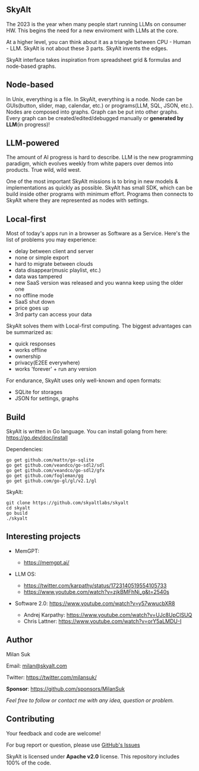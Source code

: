 ## SkyAlt
The 2023 is the year when many people start running LLMs on consumer HW. This begins the need for a new enviroment with LLMs at the core.   

At a higher level, you can think about it as a triangle between CPU - Human - LLM. SkyAlt is not about these 3 parts. SkyAlt invents the edges.

SkyAlt interface takes inspiration from spreadsheet grid & formulas and node-based graphs.



## Node-based
In Unix, everything is a file. In SkyAlt, everything is a node. Node can be GUIs(button, slider, map, calendar, etc.) or programs(LLM, SQL, JSON, etc.).
Nodes are composed into graphs. Graph can be put into other graphs. Every graph can be created/edited/debugged manually or **generated by LLM**(in progress)!



## LLM-powered
The amount of AI progress is hard to describe. LLM is the new programming paradigm, which evolves weekly from white papers over demos into products. True wild, wild west.

One of the most important SkyAlt missions is to bring in new models & implementations as quickly as possible. SkyAlt has small SDK, which can be build inside other programs with minimum effort. Programs then connects to SkyAlt where they are represented as nodes with settings.



## Local-first
Most of today's apps run in a browser as Software as a Service. Here's the list of problems you may experience:
- delay between client and server
- none or simple export
- hard to migrate between clouds
- data disappear(music playlist, etc.)
- data was tampered
- new SaaS version was released and you wanna keep using the older one
- no offline mode
- SaaS shut down
- price goes up
- 3rd party can access your data

SkyAlt solves them with Local-first computing. The biggest advantages can be summarized as:
- quick responses
- works offline
- ownership
- privacy(E2EE everywhere)
- works 'forever' + run any version

For endurance, SkyAlt uses only well-known and open formats:
- SQLite for storages
- JSON for settings, graphs



## Build
SkyAlt is written in Go language. You can install golang from here: https://go.dev/doc/install

Dependencies:
<pre><code>go get github.com/mattn/go-sqlite
go get github.com/veandco/go-sdl2/sdl
go get github.com/veandco/go-sdl2/gfx
go get github.com/fogleman/gg
go get github.com/go-gl/gl/v2.1/gl
</code></pre>

SkyAlt:
<pre><code>git clone https://github.com/skyaltlabs/skyalt
cd skyalt
go build
./skyalt
</code></pre>



## Interesting projects
- MemGPT:
    - https://memgpt.ai/

- LLM OS:
    - https://twitter.com/karpathy/status/1723140519554105733
    - https://www.youtube.com/watch?v=zjkBMFhNj_g&t=2540s

- Software 2.0:  https://www.youtube.com/watch?v=y57wwucbXR8
    - Andrej Karpathy: https://www.youtube.com/watch?v=UJc8UpClSUQ
    - Chris Lattner: https://www.youtube.com/watch?v=orY5aLMDU-I



## Author
Milan Suk

Email: milan@skyalt.com

Twitter: https://twitter.com/milansuk/

**Sponsor**: https://github.com/sponsors/MilanSuk

*Feel free to follow or contact me with any idea, question or problem.*



## Contributing
Your feedback and code are welcome!

For bug report or question, please use [GitHub's Issues](https://github.com/skyaltlabs/skyalt/issues)

SkyAlt is licensed under **Apache v2.0** license. This repository includes 100% of the code.
